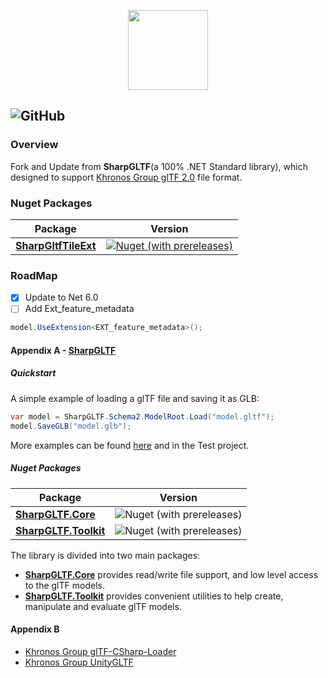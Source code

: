<p align="center">
<img src="build/Icons/glTF2Sharp.png" height=128 />
</p>

![GitHub](https://img.shields.io/github/license/XYCaptain/SharpGltf)
---
### Overview
Fork and Update from __SharpGLTF__(a 100% .NET Standard library), which designed to support
[Khronos Group glTF 2.0](https://github.com/KhronosGroup/glTF) file format.

### Nuget Packages
|Package|Version|
|-|-|
|[__SharpGltfTileExt__](https://www.nuget.org/packages/SharpGltfTileExt)|[![Nuget (with prereleases)](https://img.shields.io/nuget/vpre/SharpGltfTileExt)](https://www.nuget.org/packages/SharpGltfTileExt)|

### RoadMap
- [x] Update to Net 6.0
- [ ] Add Ext_feature_metadata
```c#
model.UseExtension<EXT_feature_metadata>();
```



#### Appendix A - [SharpGLTF](https://github.com/vpenades/SharpGLTF)
##### Quickstart

A simple example of loading a glTF file and saving it as GLB:

```c#
var model = SharpGLTF.Schema2.ModelRoot.Load("model.gltf");
model.SaveGLB("model.glb");
```
More examples can be found [here](examples) and in the Test project.

##### Nuget Packages

|Package|Version|
|-|-|
|[__SharpGLTF.Core__](https://www.nuget.org/packages/SharpGLTF.Core)|![Nuget (with prereleases)](https://img.shields.io/nuget/vpre/SharpGLTF.Core)|
|[__SharpGLTF.Toolkit__](https://www.nuget.org/packages/SharpGLTF.Toolkit)|![Nuget (with prereleases)](https://img.shields.io/nuget/vpre/SharpGLTF.Toolkit)|

The library is divided into two main packages:

- [__SharpGLTF.Core__](src/SharpGLTF.Core/README.md) provides read/write file support, and low level access to the glTF models.
- [__SharpGLTF.Toolkit__](src/SharpGLTF.Toolkit/README.md) provides convenient utilities to help create, manipulate and evaluate glTF models.

#### Appendix B
- [Khronos Group glTF-CSharp-Loader](https://github.com/KhronosGroup/glTF-CSharp-Loader)
- [Khronos Group UnityGLTF](https://github.com/KhronosGroup/UnityGLTF)

